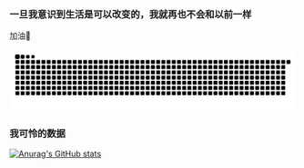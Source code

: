 ### 一旦我意识到生活是可以改变的，我就再也不会和以前一样

<cente>加油</center>👋

<!--
**Black-water-side/Black-water-side** is a ✨ _special_ ✨ repository because its `README.md` (this file) appears on your GitHub profile.

Here are some ideas to get you started:

- 🔭 I’m currently working on ...
- 🌱 I’m currently learning ...
- 👯 I’m looking to collaborate on ...
- 🤔 I’m looking for help with ...
- 💬 Ask me about ...
- 📫 How to reach me: ...
- 😄 Pronouns: ...
- ⚡ Fun fact: ...
  -->
![Snake animation](https://github.com/Black-water-side/Black-water-side/blob/main/githubput.svg)
### 我可怜的数据 ###
[![Anurag's GitHub stats](https://github-readme-stats.vercel.app/api?username=Black-water-side)](https://github.com/anuraghazra/github-readme-stats)

